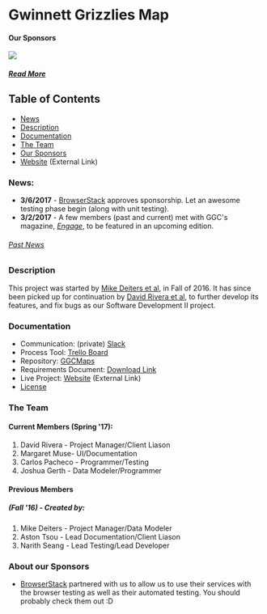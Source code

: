 # Gwinnett Grizzlies Map
#### Our Sponsors
<a href="http://www.BrowserStack.com/"><img src="(https://github.com/soft-eng-practicum/ggcmaps/blob/master/images/tinylogoBrowserStack.png" atl="BrowserStack"></a>

##### [Read More](https://github.com/soft-eng-practicum/ggcmaps#about-our-sponsors)

## Table of Contents
* [News](https://github.com/soft-eng-practicum/ggcmaps#news)
* [Description](https://github.com/soft-eng-practicum/ggcmaps#description)
* [Documentation](https://github.com/soft-eng-practicum/ggcmaps#documentation)
* [The Team](https://github.com/soft-eng-practicum/ggcmaps#the-team)
* [Our Sponsors](https://github.com/soft-eng-practicum/ggcmaps#about-our-sponsors)
* [Website](https://soft-eng-practicum.github.io/ggcmaps/) (External Link)

### News:
* **3/6/2017** - [BrowserStack](http://browserstack.com/) approves sponsorship. Let an awesome testing phase begin (along with unit testing).
* **3/2/2017** - A few members (past and current) met with GGC's magazine, [*Engage*](http://www.ggc.edu/about-ggc/news/publications/), to be featured in an upcoming edition.

###### [Past News](https://github.com/soft-eng-practicum/ggcmaps/blob/master/news.md)

### Description
This project was started by [Mike Deiters et al](https://github.com/soft-eng-practicum/ggcmaps#fall-16---created-by), in Fall of 2016. It has since been picked up for continuation by [David Rivera et al](https://github.com/soft-eng-practicum/ggcmaps#current-members-spring-17), to further develop its features, and fix bugs as our Software Development II project.

### Documentation
* Communication: (private) [Slack](https://ggc-dev.slack.com/messages/ggcmaps/details/)
* Process Tool: [Trello Board](https://trello.com/b/0CNpNkKa/ggc-map-project)
* Repository: [GGCMaps](https://github.com/soft-eng-practicum/ggcmaps)
* Requirements Document: [Download Link](https://drive.google.com/file/d/0B10t50zhIuzvTmtRV29RVlVBcW8/view?usp=sharing)
* Live Project: [Website](https://soft-eng-practicum.github.io/ggcmaps/) (External Link)
* [License](https://github.com/soft-eng-practicum/ggcmaps/blob/master/License.md)


### The Team
#### Current Members (Spring '17):
1. David Rivera - Project Manager/Client Liason
2. Margaret Muse- UI/Documentation
3. Carlos Pacheco - Programmer/Testing
4. Joshua Gerth - Data Modeler/Programmer


#### Previous Members
##### (Fall '16) - Created by:
1. Mike Deiters - Project Manager/Data Modeler
2. Aston Tsou - Lead Documentation/Client Liason
3. Narith Seang - Lead Testing/Lead Developer


### About our Sponsors
* [BrowserStack](http://browserstack.com/) partnered with us to allow us to use their services with the browser testing as well as their automated testing. You should probably check them out :D
